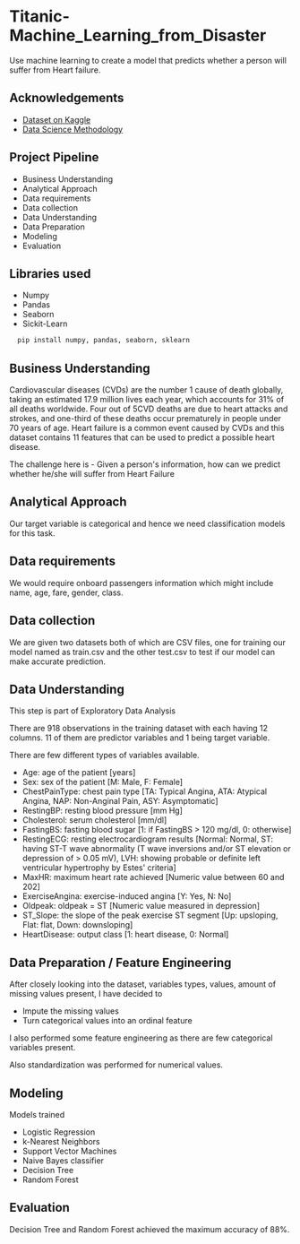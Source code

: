 
# Titanic-Machine_Learning_from_Disaster

Use machine learning to create a model that predicts whether a person will suffer from Heart failure.

## Acknowledgements

 - [Dataset on Kaggle](https://www.kaggle.com/datasets/andrewmvd/heart-failure-clinical-data?datasetId=727551&sortBy=voteCount)
 - [Data Science Methodology](https://www.coursera.org/learn/data-science-methodology)

## Project Pipeline

- Business Understanding
- Analytical Approach
- Data requirements
- Data collection
- Data Understanding
- Data Preparation
- Modeling
- Evaluation


## Libraries used

- Numpy
- Pandas
- Seaborn
- Sickit-Learn 

```bash
  pip install numpy, pandas, seaborn, sklearn
```
    

## Business Understanding

Cardiovascular diseases (CVDs) are the number 1 cause of death globally, taking an estimated 17.9 million lives each year, which accounts for 31% of all deaths worldwide. Four out of 5CVD deaths are due to heart attacks and strokes, and one-third of these deaths occur prematurely in people under 70 years of age. Heart failure is a common event caused by CVDs and this dataset contains 11 features that can be used to predict a possible heart disease.

The challenge here is - Given a person's information, how can we predict whether he/she will suffer from Heart Failure

## Analytical Approach

Our target variable is categorical and hence we need classification models for this task.


## Data requirements

We would require onboard passengers information which might include name, age, fare, gender, class.


## Data collection

We are given two datasets both of which are CSV files, one for training our model named as train.csv and the other test.csv to test if our model can make accurate prediction. 

## Data Understanding

This step is part of Exploratory Data Analysis

There are 918 observations in the training dataset with each having 12 columns. 11 of them are predictor variables and 1 being target variable.

There are few different types of variables available.

- Age: age of the patient [years]
- Sex: sex of the patient [M: Male, F: Female]
- ChestPainType: chest pain type [TA: Typical Angina, ATA: Atypical Angina, NAP: Non-Anginal Pain, ASY: Asymptomatic]
- RestingBP: resting blood pressure [mm Hg]
- Cholesterol: serum cholesterol [mm/dl]
- FastingBS: fasting blood sugar [1: if FastingBS > 120 mg/dl, 0: otherwise]
- RestingECG: resting electrocardiogram results [Normal: Normal, ST: having ST-T wave abnormality (T wave inversions and/or ST elevation or depression of > 0.05 mV), LVH: showing probable or definite left ventricular hypertrophy by Estes' criteria]
- MaxHR: maximum heart rate achieved [Numeric value between 60 and 202]
- ExerciseAngina: exercise-induced angina [Y: Yes, N: No]
- Oldpeak: oldpeak = ST [Numeric value measured in depression]
- ST_Slope: the slope of the peak exercise ST segment [Up: upsloping, Flat: flat, Down: downsloping]
- HeartDisease: output class [1: heart disease, 0: Normal]


## Data Preparation / Feature Engineering
After closely looking into the dataset, variables types, values, amount of missing values present, I have decided to
- Impute the missing values
- Turn categorical values into an ordinal feature

I also performed some feature engineering as there are few categorical variables present.

Also standardization was performed for numerical values.

## Modeling
Models trained
- Logistic Regression
- k-Nearest Neighbors
- Support Vector Machines
- Naive Bayes classifier
- Decision Tree
- Random Forest

## Evaluation
Decision Tree and Random Forest achieved the maximum accuracy of 88%. 